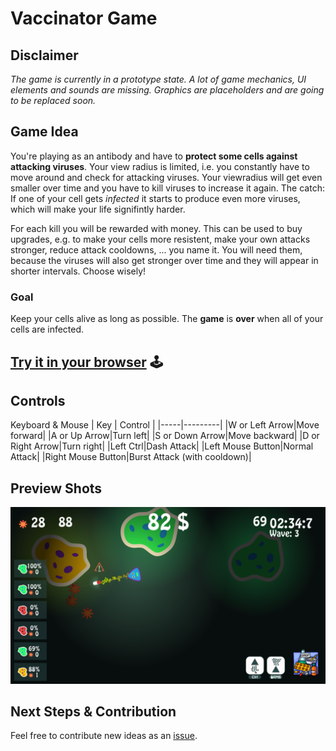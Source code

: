
# Vaccinator Game

## Disclaimer
_The game is currently in a prototype state. A lot of game mechanics, UI elements and sounds are missing. Graphics are placeholders and are going to be replaced soon._

## Game Idea
You're playing as an antibody and have to **protect some cells against attacking viruses**. 
Your view radius is limited, i.e. you constantly have to move around and check for attacking viruses. 
Your viewradius will get even smaller over time and you have to kill viruses to increase it again.
The catch: If one of your cell gets _infected_ it starts to produce even more viruses, which will make your life signifintly harder.

For each kill you will be rewarded with money. 
This can be used to buy upgrades, e.g. to make your cells more resistent, make your own attacks stronger, reduce attack cooldowns, ... you name it. 
You will need them, because the viruses will also get stronger over time and they will appear in shorter intervals. Choose wisely!

### Goal
Keep your cells alive as long as possible. The **game** is **over** when all of your cells are infected.

## [Try it in your browser](https://thommynator.github.io/VaccinatorGame/) 🕹

## Controls
Keyboard & Mouse
| Key | Control |
|-----|---------|
|W or Left Arrow|Move forward|
|A or Up Arrow|Turn left|
|S or Down Arrow|Move backward|
|D or Right Arrow|Turn right|
|Left Ctrl|Dash Attack|
|Left Mouse Button|Normal Attack|
|Right Mouse Button|Burst Attack (with cooldown)|

## Preview Shots
![](https://github.com/Thommynator/VaccinatorGame/blob/develop/doc/demo1.png)

## Next Steps & Contribution
Feel free to contribute new ideas as an [issue](https://github.com/Thommynator/VaccinatorGame/issues).
